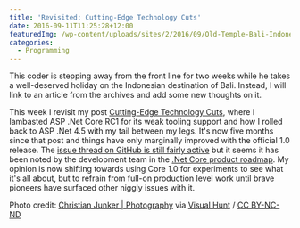```yaml
---
title: 'Revisited: Cutting-Edge Technology Cuts'
date: 2016-09-11T11:25:28+12:00
featuredImg: /wp-content/uploads/sites/2/2016/09/Old-Temple-Bali-Indonesia.jpg
categories:
  - Programming
---
```

This coder is stepping away from the front line for two weeks while he takes a well-deserved holiday on the Indonesian destination of Bali. Instead, I will link to an article from the archives and add some new thoughts on it.

This week I revisit my post [Cutting-Edge Technology Cuts](/cutting-edge-technology-cuts/), where I lambasted ASP .Net Core RC1 for its weak tooling support and how I rolled back to ASP .Net 4.5 with my tail between my legs. It's now five months since that post and things have only marginally improved with the official 1.0 release. The [issue thread on GitHub is still fairly active](https://blogs.msdn.microsoft.com/dotnet/2016/07/15/net-core-roadmap/) but it seems it has been noted by the development team in the [.Net Core product roadmap](https://blogs.msdn.microsoft.com/dotnet/2016/07/15/net-core-roadmap/). My opinion is now shifting towards using Core 1.0 for experiments to see what it's all about, but to refrain from full-on production level work until brave pioneers have surfaced other niggly issues with it.

Photo credit: [Christian Junker | Photography](https://www.flickr.com/photos/chrisjunker/5184447518/) via [Visual Hunt](https://visualhunt.com/) / [CC BY-NC-ND](http://creativecommons.org/licenses/by-nc-nd/2.0/)